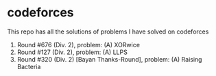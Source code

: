 # codeforces
This repo has all the solutions of problems I have solved on codeforces

1. Round #676 (Div. 2), problem: (A) XORwice
2. Round #127 (Div. 2), problem: (A) LLPS
3. Round #320 (Div. 2) [Bayan Thanks-Round], problem: (A) Raising Bacteria
